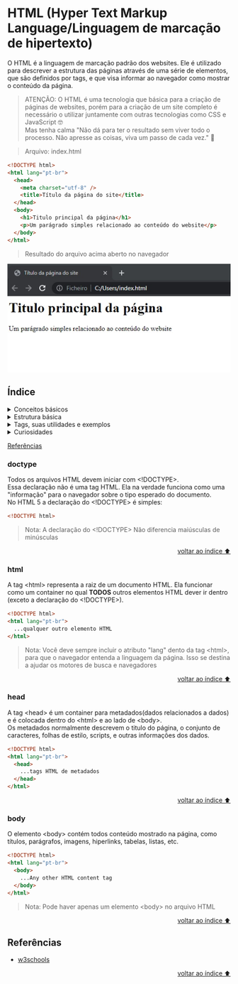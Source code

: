 # HTML (Hyper Text Markup Language/Linguagem de marcação de hipertexto)

O HTML é a linguagem de marcação padrão dos websites. Ele é utilizado para descrever a estrutura das páginas através de uma série de elementos, que são definidos por tags, e que visa informar ao navegador como mostrar o conteúdo da página.

> ATENÇÃO: O HTML é uma tecnologia que básica para a criação de páginas de websites, porém para a criação de um site completo é necessário o utilizar juntamente com outras tecnologias como CSS e JavaScript 🤓 \
> Mas tenha calma "Não dá para ter o resultado sem viver todo o processo. Não apresse as coisas, viva um passo de cada vez." 🧘

> Arquivo: index.html

```html
<!DOCTYPE html>
<html lang="pt-br">
  <head>
    <meta charset="utf-8" />
    <title>Título da página do site</title>
  </head>
  <body>
    <h1>Titulo principal da página</h1>
    <p>Um parágrado simples relacionado ao conteúdo do website</p>
  </body>
</html>
```

> Resultado do arquivo acima aberto no navegador

![Resultado do código interpretado pelo navegador](./assets/basic-html-sample-code.jpg)

## Índice

<details>
  <summary>Conceitos básicos</summary>

&emsp;&emsp;...Editores\
&emsp;&emsp;...Tags\
&emsp;&emsp;...Elementos\
&emsp;&emsp;...Aninhamento\
&emsp;&emsp;...Atributos\
&emsp;&emsp;...Semântica\
&emsp;&emsp;...Espaço ocupado pelos elementos\
&emsp;&emsp;...Entidades HTML\
&emsp;&emsp;...Conjunto de caracteres

</details>

<details>
  <summary>Estrutura básica</summary>

&emsp;&emsp;[doctype](#doctype) \
&emsp;&emsp;[html](#html) \
&emsp;&emsp;[head](#head) \
&emsp;&emsp;[body](#body)

</details>

<details>
  <summary>Tags, suas utilidades e exemplos</summary>

&emsp;&emsp;...em progresso

</details>

<details>
  <summary>Curiosidades</summary>

&emsp;&emsp;...em progresso

</details>

<a href="#referências">Referências</a>

### doctype

Todos os arquivos HTML devem iniciar com &lt;!DOCTYPE&gt;. \
Essa declaração não é uma tag HTML. Ela na verdade funciona como uma "informação" para o navegador sobre o tipo esperado do documento. \
No HTML 5 a declaração do &lt;!DOCTYPE&gt; é simples:

```html
<!DOCTYPE html>
```

> Nota: A declaração do &lt;!DOCTYPE&gt; Não diferencia maiúsculas de minúsculas

<p align="right"><a href="#índice">voltar ao índice ⬆️ </a></p>

### html

A tag &lt;html&gt; representa a raiz de um documento HTML. Ela funcionar como um container no qual **TODOS** outros elementos HTML dever ir dentro (exceto a declaração do &lt;!DOCTYPE&gt;).

```html
<!DOCTYPE html>
<html lang="pt-br">
  ...qualquer outro elemento HTML
</html>
```

> Nota: Você deve sempre incluir o atributo "lang" dento da tag &lt;html&gt;, para que o navegador entenda a linguagem da página. Isso se destina a ajudar os motores de busca e navegadores

<p align="right"><a href="#índice">voltar ao índice ⬆️ </a></p>

### head

A tag &lt;head&gt; é um container para metadados(dados relacionados a dados) e é colocada dentro do &lt;html&gt; e ao lado de &lt;body&gt;. \
Os metadados normalmente descrevem o titulo do página, o conjunto de caracteres, folhas de estilo, scripts, e outras informações dos dados.

```html
<!DOCTYPE html>
<html lang="pt-br">
  <head>
    ...tags HTML de metadados
  </head>
</html>
```

<p align="right"><a href="#índice">voltar ao índice ⬆️ </a></p>

### body

O elemento &lt;body&gt; contém todos conteúdo mostrado na página, como títulos, parágrafos, imagens, hiperlinks, tabelas, listas, etc.

```html
<!DOCTYPE html>
<html lang="pt-br">
  <body>
    ...Any other HTML content tag
  </body>
</html>
```

> Nota: Pode haver apenas um elemento &lt;body&gt; no arquivo HTML

<p align="right"><a href="#índice">voltar ao índice ⬆️ </a></p>

## Referências

- [w3schools](https://www.w3schools.com/html/default.asp)

<p align="right"><a href="#índice">voltar ao índice ⬆️ </a></p>

